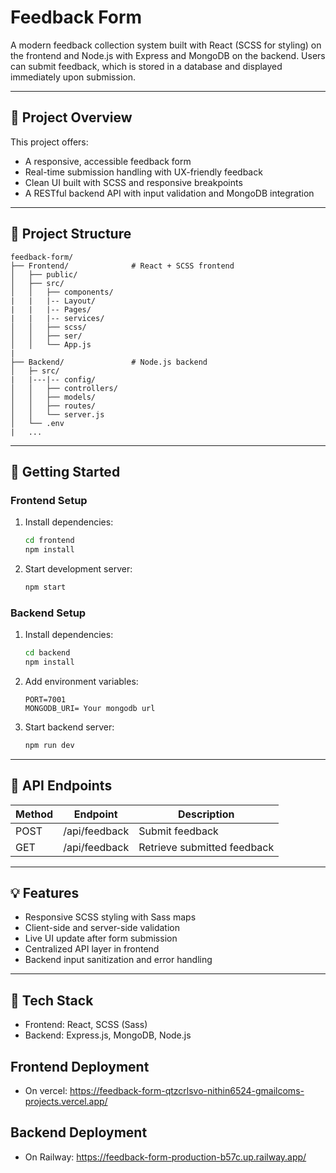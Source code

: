 

# Feedback Form

A modern feedback collection system built with React (SCSS for styling) on the frontend and Node.js with Express and MongoDB on the backend. Users can submit feedback, which is stored in a database and displayed immediately upon submission.

---

## 🚀 Project Overview

This project offers:

* A responsive, accessible feedback form
* Real-time submission handling with UX-friendly feedback
* Clean UI built with SCSS and responsive breakpoints
* A RESTful backend API with input validation and MongoDB integration

---

## 📁 Project Structure

```
feedback-form/
├── Frontend/              # React + SCSS frontend
│   ├── public/
│   ├── src/
│   │   ├── components/
|   |   |-- Layout/
|   |   |-- Pages/
|   |   |-- services/
│   │   ├── scss/
│   │   ├── ser/
│   │   └── App.js
|
├── Backend/               # Node.js backend
│   ├─ src/
|   |---|-- config/
│   │   ├── controllers/
│   │   ├── models/
│   │   ├── routes/
│   │   └── server.js
│   └── .env
|   ...
```

---

## 🔧 Getting Started

### Frontend Setup

1. Install dependencies:

   ```bash
   cd frontend
   npm install
   ```

2. Start development server:

   ```bash
   npm start
   ```

### Backend Setup

1. Install dependencies:

   ```bash
   cd backend
   npm install
   ```

2. Add environment variables:

   ```
   PORT=7001
   MONGODB_URI= Your mongodb url
   ```

3. Start backend server:

   ```bash
   npm run dev
   ```

---

## 📡 API Endpoints

| Method | Endpoint      | Description                 |
| ------ | ------------- | --------------------------- |
| POST   | /api/feedback | Submit feedback             |
| GET    | /api/feedback | Retrieve submitted feedback |

---

## 💡 Features

* Responsive SCSS styling with Sass maps
* Client-side and server-side validation
* Live UI update after form submission
* Centralized API layer in frontend
* Backend input sanitization and error handling

---

## 🧩 Tech Stack

* Frontend: React, SCSS (Sass)
* Backend: Express.js, MongoDB, Node.js


## Frontend Deployment

- On vercel: https://feedback-form-qtzcrlsvo-nithin6524-gmailcoms-projects.vercel.app/


## Backend Deployment

- On Railway: https://feedback-form-production-b57c.up.railway.app/

